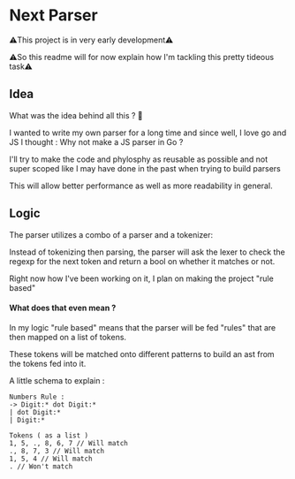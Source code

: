 # Next Parser

⚠️This project is in very early development⚠️

⚠️So this readme will for now explain how I'm tackling this pretty tideous task⚠️

## Idea

What was the idea behind all this ? 🤔

I wanted to write my own parser for a long time and since well, I love go and JS I thought : Why not make a JS parser in Go ?

I'll try to make the code and phylosphy as reusable as possible and not super scoped like I may have done in the past when trying to build parsers 

This will allow better performance as well as more readability in general.

## Logic

The parser utilizes a combo of a parser and a tokenizer:

Instead of tokenizing then parsing, the parser will ask the lexer to check the regexp for the next token and return a bool on whether it matches or not.

Right now how I've been working on it, I plan on making the project "rule based" 

#### What does that even mean ?

In my logic "rule based" means that the parser will be fed "rules" that are then mapped on a list of tokens. 

These tokens will be matched onto different patterns to build an ast from the tokens fed into it.

A little schema to explain :

    Numbers Rule :
    -> Digit:* dot Digit:*
    | dot Digit:*
    | Digit:*

    Tokens ( as a list )
    1, 5, ., 8, 6, 7 // Will match
    ., 8, 7, 3 // Will match
    1, 5, 4 // Will match
    . // Won't match
    